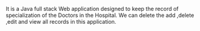 It is a Java full stack Web application designed to keep the record of specialization of the Doctors in the Hospital.
We can delete the add ,delete ,edit and view all records in this application.
